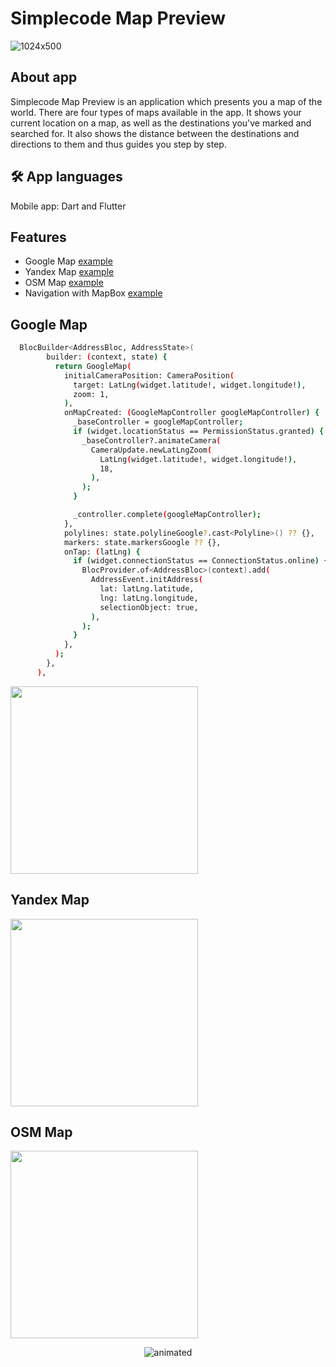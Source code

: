 
# Simplecode Map Preview

![1024x500](https://user-images.githubusercontent.com/36184953/217436095-92da8bd0-8eb4-42bd-b45e-73593d277295.png)

## About app
Simplecode Map Preview is an application which presents you a map of the world. There are four types of maps available in the app. It shows your current location on a map, as well as the destinations you've marked and searched for. It also shows the distance between the destinations and directions to them and thus guides you step by step.

## 🛠 App languages
Mobile app: Dart and Flutter

## Features
- Google Map [example](https://gitlab.com/simplecodedev/portfolio/flutter/flutter-map/portfolio-map-flutter/-/tree/main/lib/features/maps)
- Yandex Map [example](https://gitlab.com/simplecodedev/portfolio/flutter/flutter-map/portfolio-map-flutter/-/tree/main/lib/features/maps/yandex_map)
- OSM Map [example](https://gitlab.com/simplecodedev/portfolio/flutter/flutter-map/portfolio-map-flutter/-/tree/main/lib/features/maps/osm_map)
- Navigation with MapBox [example](https://gitlab.com/simplecodedev/portfolio/flutter/flutter-map/portfolio-map-flutter/-/blob/main/lib/features/map_screen.dart)

## Google Map
```bash
  BlocBuilder<AddressBloc, AddressState>(
        builder: (context, state) {
          return GoogleMap(
            initialCameraPosition: CameraPosition(
              target: LatLng(widget.latitude!, widget.longitude!),
              zoom: 1,
            ),
            onMapCreated: (GoogleMapController googleMapController) {
              _baseController = googleMapController;
              if (widget.locationStatus == PermissionStatus.granted) {
                _baseController?.animateCamera(
                  CameraUpdate.newLatLngZoom(
                    LatLng(widget.latitude!, widget.longitude!),
                    18,
                  ),
                );
              }

              _controller.complete(googleMapController);
            },
            polylines: state.polylineGoogle?.cast<Polyline>() ?? {},
            markers: state.markersGoogle ?? {},
            onTap: (latLng) {
              if (widget.connectionStatus == ConnectionStatus.online) {
                BlocProvider.of<AddressBloc>(context).add(
                  AddressEvent.initAddress(
                    lat: latLng.latitude,
                    lng: latLng.longitude,
                    selectionObject: true,
                  ),
                );
              }
            },
          );
        },
      ),
```
<img src="https://user-images.githubusercontent.com/36184953/217462541-e7a8a654-ed24-41a1-bd9a-795ef22aa8e7.png" width="300px" /> 

## Yandex Map
<img src="https://user-images.githubusercontent.com/36184953/217467700-59cb7498-3285-423e-acf1-07fc92663760.png" width="300px" />

## OSM Map
<img src="https://user-images.githubusercontent.com/36184953/217474378-ec493f48-df4d-4670-b4bd-dbf98f07df41.png" width="300px" />



<p align="center">
  <img src="https://github.com/Mirshodbek/sap_work/blob/main/assets/Simulator%20Screen%20Recording%20-%20iPhone%2014%20Pro%20Max%20-%202023-02-08%20at%2012.21.42.gif" alt="animated" />
</p>